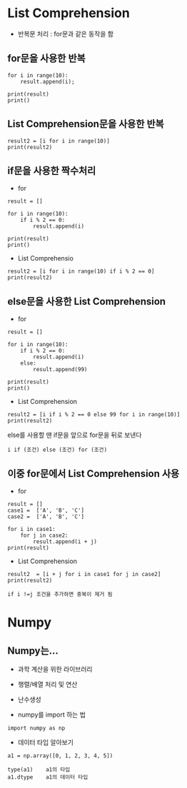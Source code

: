 # List Comprehension

- 반복문 처리 : for문과 같은 동작을 함

## for문을 사용한 반복

```
for i in range(10):
	result.append(i);

print(result)
print()
```

## List Comprehension문을 사용한 반복

```
result2 = [i for i in range(10)]
print(result2)
```

## if문을 사용한 짝수처리

- for
```
result = []

for i in range(10):
    if i % 2 == 0:
        result.append(i)

print(result)
print()
```
- List Comprehensio

```
result2 = [i for i in range(10) if i % 2 == 0]
print(result2)
```

## else문을 사용한 List Comprehension


- for
```
result = []

for i in range(10):
    if i % 2 == 0:
        result.append(i)
    else:
        result.append(99)
        
print(result)
print()
```

- List Comprehension
```
result2 = [i if i % 2 == 0 else 99 for i in range(10)]
print(result2)
```
else를 사용할 땐 if문을 앞으로 for문을 뒤로 보낸다
```
i if (조건) else (조건) for (조건)
```

## 이중 for문에서 List Comprehension 사용

- for
```
result = []
case1 =  ['A', 'B', 'C']
case2 =  ['A', 'B', 'C']

for i in case1:
    for j in case2:
        result.append(i + j)
print(result)
```
- List Comprehension
```
result2  = [i + j for i in case1 for j in case2]
print(result2)

if i !=j 조건을 추가하면 중복이 제거 됨
```
# Numpy
## Numpy는...
- 과학 계산을 위한 라이브러리
- 행렬/배열 처리 및 연산
- 난수생성
     
- numpy를 import 하는 법
```
import numpy as np
```
- 데이터 타입 알아보기
```
a1 = np.array([0, 1, 2, 3, 4, 5])

type(a1)	a1의 타입
a1.dtype	a1의 데이터 타입
```



